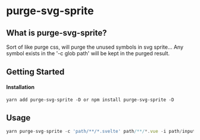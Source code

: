 # purge-svg-sprite

## What is purge-svg-sprite?
Sort of like purge css, will purge the unused symbols in svg sprite...
Any symbol exists in the '-c glob path' will be kept in the purged result. 


## Getting Started

#### Installation

```
yarn add purge-svg-sprite -D or npm install purge-svg-sprite -D 
```

## Usage

```js
yarn purge-svg-sprite -c 'path/**/*.svelte' path/**/*.vue -i path/inputSprite.svg -o path/outputSprite.svg
```